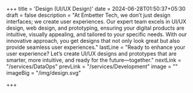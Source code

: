 +++
title = 'Design (UI/UX Design)'
date = 2024-06-28T01:50:37+05:30
draft = false
description = "At Embetter Tech, we don’t just design interfaces; we create user experiences. Our expert team excels in UI/UX design, web design, and prototyping, ensuring your digital products are intuitive, visually appealing, and tailored to your specific needs. With our innovative approach, you get designs that not only look great but also provide seamless user experiences."
lastLine = "Ready to enhance your user experience? Let’s create UI/UX designs and prototypes that are smarter, more intuitive, and ready for the future—together."
nextLink = "/services/DataOps"
prevLink = "/services/Development"
image =  ""
imageBig = "/img/design.svg"

+++
